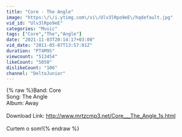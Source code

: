 ```yaml
---
title: "Core - The Angle"
image: "https:\/\/i.ytimg.com\/vi\/Ulv3lRpo9eE\/hqdefault.jpg"
vid_id: "Ulv3lRpo9eE"
categories: "Music"
tags: ["Core","The","Angle"]
date: "2021-11-03T20:14:17+03:00"
vid_date: "2011-05-07T13:57:01Z"
duration: "PT4M9S"
viewcount: "513454"
likeCount: "5050"
dislikeCount: "106"
channel: "DeltoJunior"
---
```

{% raw %}Band: Core<br />Song: The Angle<br />Album: Away<br /><br />Download Link: <a rel="nofollow" target="blank" href="http://www.mrtzcmp3.net/Core___The_Angle_1s.html">http://www.mrtzcmp3.net/Core___The_Angle_1s.html</a><br /><br />Curtem o som!{% endraw %}
